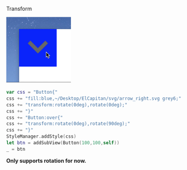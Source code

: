 Transform <!--more--> 

<img width="172" alt="img" src="https://raw.githubusercontent.com/stylekit/img/master/css_transform.mov.gif">


```swift
var css = "Button{"
css += "fill:blue,~/Desktop/ElCapitan/svg/arrow_right.svg grey6;"
css += "transform:rotate(0deg),rotate(0deg);"
css += "}"
css += "Button:over{"
css += "transform:rotate(0deg),rotate(90deg);"
css += "}"
StyleManager.addStyle(css)
let btn = addSubView(Button(100,100,self))
_ = btn
```

**Only supports rotation for now.**